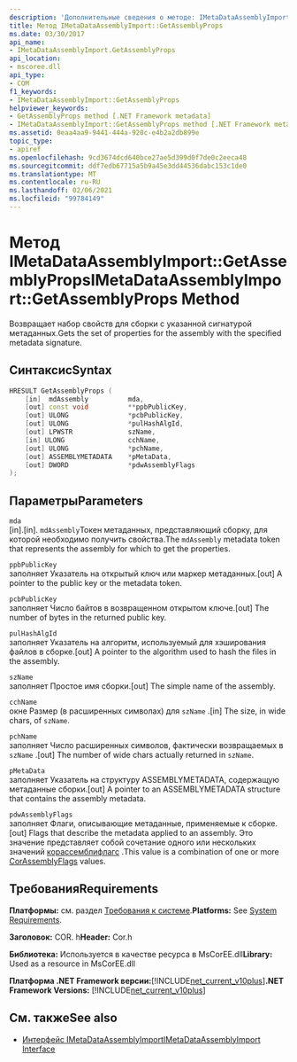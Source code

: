```yaml
---
description: 'Дополнительные сведения о методе: IMetaDataAssemblyImport:: GetAssemblyProps'
title: Метод IMetaDataAssemblyImport::GetAssemblyProps
ms.date: 03/30/2017
api_name:
- IMetaDataAssemblyImport.GetAssemblyProps
api_location:
- mscoree.dll
api_type:
- COM
f1_keywords:
- IMetaDataAssemblyImport::GetAssemblyProps
helpviewer_keywords:
- GetAssemblyProps method [.NET Framework metadata]
- IMetaDataAssemblyImport::GetAssemblyProps method [.NET Framework metadata]
ms.assetid: 0eaa4aa9-9441-444a-920c-e4b2a2db899e
topic_type:
- apiref
ms.openlocfilehash: 9cd3674dcd640bce27ae5d399d0f7de0c2eeca48
ms.sourcegitcommit: ddf7edb67715a5b9a45e3dd44536dabc153c1de0
ms.translationtype: MT
ms.contentlocale: ru-RU
ms.lasthandoff: 02/06/2021
ms.locfileid: "99784149"
---
```

# <a name="imetadataassemblyimportgetassemblyprops-method"></a><span data-ttu-id="0dea9-103">Метод IMetaDataAssemblyImport::GetAssemblyProps</span><span class="sxs-lookup"><span data-stu-id="0dea9-103">IMetaDataAssemblyImport::GetAssemblyProps Method</span></span>

<span data-ttu-id="0dea9-104">Возвращает набор свойств для сборки с указанной сигнатурой метаданных.</span><span class="sxs-lookup"><span data-stu-id="0dea9-104">Gets the set of properties for the assembly with the specified metadata signature.</span></span>  
  
## <a name="syntax"></a><span data-ttu-id="0dea9-105">Синтаксис</span><span class="sxs-lookup"><span data-stu-id="0dea9-105">Syntax</span></span>  
  
```cpp  
HRESULT GetAssemblyProps (  
    [in]  mdAssembly          mda,  
    [out] const void          **ppbPublicKey,
    [out] ULONG               *pcbPublicKey,  
    [out] ULONG               *pulHashAlgId,  
    [out] LPWSTR              szName,  
    [in] ULONG                cchName,  
    [out] ULONG               *pchName,  
    [out] ASSEMBLYMETADATA    *pMetaData,  
    [out] DWORD               *pdwAssemblyFlags  
);  
```  
  
## <a name="parameters"></a><span data-ttu-id="0dea9-106">Параметры</span><span class="sxs-lookup"><span data-stu-id="0dea9-106">Parameters</span></span>  

 `mda`  
 <span data-ttu-id="0dea9-107">[in].</span><span class="sxs-lookup"><span data-stu-id="0dea9-107">[in].</span></span> <span data-ttu-id="0dea9-108">`mdAssembly`Токен метаданных, представляющий сборку, для которой необходимо получить свойства.</span><span class="sxs-lookup"><span data-stu-id="0dea9-108">The `mdAssembly` metadata token that represents the assembly for which to get the properties.</span></span>  
  
 `ppbPublicKey`  
 <span data-ttu-id="0dea9-109">заполняет Указатель на открытый ключ или маркер метаданных.</span><span class="sxs-lookup"><span data-stu-id="0dea9-109">[out] A pointer to the public key or the metadata token.</span></span>  
  
 `pcbPublicKey`  
 <span data-ttu-id="0dea9-110">заполняет Число байтов в возвращенном открытом ключе.</span><span class="sxs-lookup"><span data-stu-id="0dea9-110">[out] The number of bytes in the returned public key.</span></span>  
  
 `pulHashAlgId`  
 <span data-ttu-id="0dea9-111">заполняет Указатель на алгоритм, используемый для хэширования файлов в сборке.</span><span class="sxs-lookup"><span data-stu-id="0dea9-111">[out] A pointer to the algorithm used to hash the files in the assembly.</span></span>  
  
 `szName`  
 <span data-ttu-id="0dea9-112">заполняет Простое имя сборки.</span><span class="sxs-lookup"><span data-stu-id="0dea9-112">[out] The simple name of the assembly.</span></span>  
  
 `cchName`  
 <span data-ttu-id="0dea9-113">окне Размер (в расширенных символах) для `szName` .</span><span class="sxs-lookup"><span data-stu-id="0dea9-113">[in] The size, in wide chars, of `szName`.</span></span>  
  
 `pchName`  
 <span data-ttu-id="0dea9-114">заполняет Число расширенных символов, фактически возвращаемых в `szName` .</span><span class="sxs-lookup"><span data-stu-id="0dea9-114">[out] The number of wide chars actually returned in `szName`.</span></span>  
  
 `pMetaData`  
 <span data-ttu-id="0dea9-115">заполняет Указатель на структуру ASSEMBLYMETADATA, содержащую метаданные сборки.</span><span class="sxs-lookup"><span data-stu-id="0dea9-115">[out] A pointer to an ASSEMBLYMETADATA structure that contains the assembly metadata.</span></span>  
  
 `pdwAssemblyFlags`  
 <span data-ttu-id="0dea9-116">заполняет Флаги, описывающие метаданные, применяемые к сборке.</span><span class="sxs-lookup"><span data-stu-id="0dea9-116">[out] Flags that describe the metadata applied to an assembly.</span></span> <span data-ttu-id="0dea9-117">Это значение представляет собой сочетание одного или нескольких значений [корассемблифлагс](corassemblyflags-enumeration.md) .</span><span class="sxs-lookup"><span data-stu-id="0dea9-117">This value is a combination of one or more [CorAssemblyFlags](corassemblyflags-enumeration.md) values.</span></span>  
  
## <a name="requirements"></a><span data-ttu-id="0dea9-118">Требования</span><span class="sxs-lookup"><span data-stu-id="0dea9-118">Requirements</span></span>  

 <span data-ttu-id="0dea9-119">**Платформы:** см. раздел [Требования к системе](../../get-started/system-requirements.md).</span><span class="sxs-lookup"><span data-stu-id="0dea9-119">**Platforms:** See [System Requirements](../../get-started/system-requirements.md).</span></span>  
  
 <span data-ttu-id="0dea9-120">**Заголовок:** COR. h</span><span class="sxs-lookup"><span data-stu-id="0dea9-120">**Header:** Cor.h</span></span>  
  
 <span data-ttu-id="0dea9-121">**Библиотека:** Используется в качестве ресурса в MsCorEE.dll</span><span class="sxs-lookup"><span data-stu-id="0dea9-121">**Library:** Used as a resource in MsCorEE.dll</span></span>  
  
 <span data-ttu-id="0dea9-122">**Платформа .NET Framework версии:**[!INCLUDE[net_current_v10plus](../../../../includes/net-current-v10plus-md.md)]</span><span class="sxs-lookup"><span data-stu-id="0dea9-122">**.NET Framework Versions:** [!INCLUDE[net_current_v10plus](../../../../includes/net-current-v10plus-md.md)]</span></span>  
  
## <a name="see-also"></a><span data-ttu-id="0dea9-123">См. также</span><span class="sxs-lookup"><span data-stu-id="0dea9-123">See also</span></span>

- [<span data-ttu-id="0dea9-124">Интерфейс IMetaDataAssemblyImport</span><span class="sxs-lookup"><span data-stu-id="0dea9-124">IMetaDataAssemblyImport Interface</span></span>](imetadataassemblyimport-interface.md)
